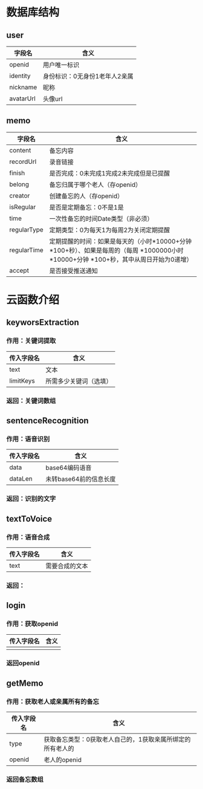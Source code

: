 # 数据库结构

## **user**
| 字段名 | 含义 |
| -----  | ---- |
| openid |用户唯一标识|
|identity|身份标识：0无身份1老年人2亲属| 
|nickname|昵称|
|avatarUrl|头像url|



## **memo**
| 字段名 | 含义 |
| -----  | ---- |
|content|备忘内容|
|recordUrl|录音链接|
|finish|是否完成：0未完成1完成2未完成但是已提醒|
|belong|备忘归属于哪个老人（存openid）|
|creator|创建备忘的人（存openid）|
|isRegular|是否是定期备忘：0不是1是|
|time|一次性备忘的时间Date类型（非必须）|
|regularType|定期类型：0为每天1为每周2为关闭定期提醒|
|regularTime|定期提醒的时间：如果是每天的（小时*10000+分钟 *100+秒）、如果是每周的（每周 *1000000小时 *10000+分钟 *100+秒，其中从周日开始为0递增）|
|accept|是否接受推送通知|





# 云函数介绍

## **keyworsExtraction**
### 作用：关键词提取
| 传入字段名 | 含义 |
| -----  | ---- |
|text|文本|
|limitKeys|所需多少关键词（选填）|
### 返回：关键词数组

## **sentenceRecognition**
### 作用：语音识别
| 传入字段名 | 含义 |
| -----  | ---- |
|data|base64编码语音|
|dataLen|未转base64前的信息长度|
### 返回：识别的文字

## **textToVoice**
### 作用：语音合成
| 传入字段名 | 含义 |
| -----  | ---- |
|text|需要合成的文本|
### 返回：

## **login**
### 作用：获取openid
| 传入字段名 | 含义 |
| -----  | ---- |
|||
### 返回openid

## **getMemo**
### 作用：获取老人或亲属所有的备忘
| 传入字段名 | 含义 |
| -----  | ---- |
|type|获取备忘类型：0获取老人自己的，1获取亲属所绑定的所有老人的|
|openid|老人的openid|
### 返回备忘数组